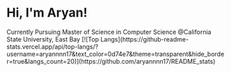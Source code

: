 <h1> Hi, I'm Aryan! </h1>
Currently Pursuing Master of Science in Computer Science @California State University, East Bay 
[![Top Langs](https://github-readme-stats.vercel.app/api/top-langs/?username=aryannnn17&text_color=0d74e7&theme=transparent&hide_border=true&langs_count=20)](https://github.com/aryannnn17/README_stats)


